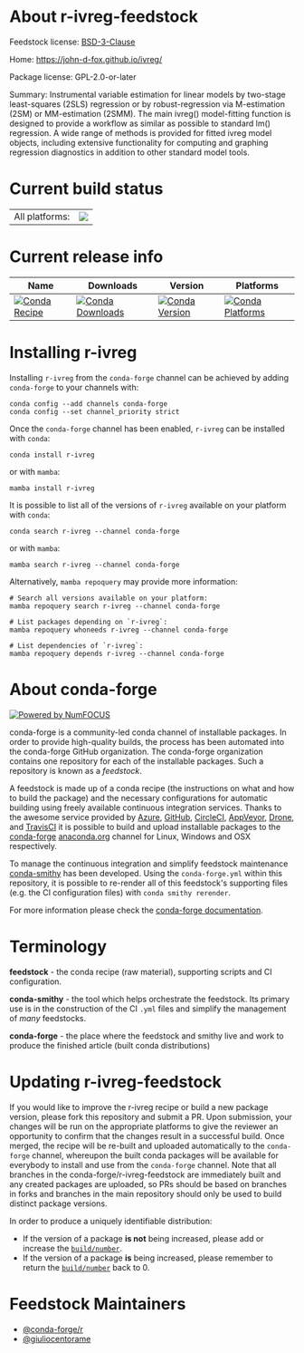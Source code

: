 About r-ivreg-feedstock
=======================

Feedstock license: [BSD-3-Clause](https://github.com/conda-forge/r-ivreg-feedstock/blob/main/LICENSE.txt)

Home: https://john-d-fox.github.io/ivreg/

Package license: GPL-2.0-or-later

Summary: Instrumental variable estimation for linear models by two-stage least-squares (2SLS) regression or by robust-regression via M-estimation (2SM) or MM-estimation (2SMM). The main ivreg() model-fitting function is designed to provide a workflow as similar as possible to standard lm() regression. A wide range of methods is provided for fitted ivreg model objects, including extensive functionality for computing and graphing regression diagnostics in addition to other standard model tools.

Current build status
====================


<table><tr><td>All platforms:</td>
    <td>
      <a href="https://dev.azure.com/conda-forge/feedstock-builds/_build/latest?definitionId=17823&branchName=main">
        <img src="https://dev.azure.com/conda-forge/feedstock-builds/_apis/build/status/r-ivreg-feedstock?branchName=main">
      </a>
    </td>
  </tr>
</table>

Current release info
====================

| Name | Downloads | Version | Platforms |
| --- | --- | --- | --- |
| [![Conda Recipe](https://img.shields.io/badge/recipe-r--ivreg-green.svg)](https://anaconda.org/conda-forge/r-ivreg) | [![Conda Downloads](https://img.shields.io/conda/dn/conda-forge/r-ivreg.svg)](https://anaconda.org/conda-forge/r-ivreg) | [![Conda Version](https://img.shields.io/conda/vn/conda-forge/r-ivreg.svg)](https://anaconda.org/conda-forge/r-ivreg) | [![Conda Platforms](https://img.shields.io/conda/pn/conda-forge/r-ivreg.svg)](https://anaconda.org/conda-forge/r-ivreg) |

Installing r-ivreg
==================

Installing `r-ivreg` from the `conda-forge` channel can be achieved by adding `conda-forge` to your channels with:

```
conda config --add channels conda-forge
conda config --set channel_priority strict
```

Once the `conda-forge` channel has been enabled, `r-ivreg` can be installed with `conda`:

```
conda install r-ivreg
```

or with `mamba`:

```
mamba install r-ivreg
```

It is possible to list all of the versions of `r-ivreg` available on your platform with `conda`:

```
conda search r-ivreg --channel conda-forge
```

or with `mamba`:

```
mamba search r-ivreg --channel conda-forge
```

Alternatively, `mamba repoquery` may provide more information:

```
# Search all versions available on your platform:
mamba repoquery search r-ivreg --channel conda-forge

# List packages depending on `r-ivreg`:
mamba repoquery whoneeds r-ivreg --channel conda-forge

# List dependencies of `r-ivreg`:
mamba repoquery depends r-ivreg --channel conda-forge
```


About conda-forge
=================

[![Powered by
NumFOCUS](https://img.shields.io/badge/powered%20by-NumFOCUS-orange.svg?style=flat&colorA=E1523D&colorB=007D8A)](https://numfocus.org)

conda-forge is a community-led conda channel of installable packages.
In order to provide high-quality builds, the process has been automated into the
conda-forge GitHub organization. The conda-forge organization contains one repository
for each of the installable packages. Such a repository is known as a *feedstock*.

A feedstock is made up of a conda recipe (the instructions on what and how to build
the package) and the necessary configurations for automatic building using freely
available continuous integration services. Thanks to the awesome service provided by
[Azure](https://azure.microsoft.com/en-us/services/devops/), [GitHub](https://github.com/),
[CircleCI](https://circleci.com/), [AppVeyor](https://www.appveyor.com/),
[Drone](https://cloud.drone.io/welcome), and [TravisCI](https://travis-ci.com/)
it is possible to build and upload installable packages to the
[conda-forge](https://anaconda.org/conda-forge) [anaconda.org](https://anaconda.org/)
channel for Linux, Windows and OSX respectively.

To manage the continuous integration and simplify feedstock maintenance
[conda-smithy](https://github.com/conda-forge/conda-smithy) has been developed.
Using the ``conda-forge.yml`` within this repository, it is possible to re-render all of
this feedstock's supporting files (e.g. the CI configuration files) with ``conda smithy rerender``.

For more information please check the [conda-forge documentation](https://conda-forge.org/docs/).

Terminology
===========

**feedstock** - the conda recipe (raw material), supporting scripts and CI configuration.

**conda-smithy** - the tool which helps orchestrate the feedstock.
                   Its primary use is in the construction of the CI ``.yml`` files
                   and simplify the management of *many* feedstocks.

**conda-forge** - the place where the feedstock and smithy live and work to
                  produce the finished article (built conda distributions)


Updating r-ivreg-feedstock
==========================

If you would like to improve the r-ivreg recipe or build a new
package version, please fork this repository and submit a PR. Upon submission,
your changes will be run on the appropriate platforms to give the reviewer an
opportunity to confirm that the changes result in a successful build. Once
merged, the recipe will be re-built and uploaded automatically to the
`conda-forge` channel, whereupon the built conda packages will be available for
everybody to install and use from the `conda-forge` channel.
Note that all branches in the conda-forge/r-ivreg-feedstock are
immediately built and any created packages are uploaded, so PRs should be based
on branches in forks and branches in the main repository should only be used to
build distinct package versions.

In order to produce a uniquely identifiable distribution:
 * If the version of a package **is not** being increased, please add or increase
   the [``build/number``](https://docs.conda.io/projects/conda-build/en/latest/resources/define-metadata.html#build-number-and-string).
 * If the version of a package **is** being increased, please remember to return
   the [``build/number``](https://docs.conda.io/projects/conda-build/en/latest/resources/define-metadata.html#build-number-and-string)
   back to 0.

Feedstock Maintainers
=====================

* [@conda-forge/r](https://github.com/orgs/conda-forge/teams/r/)
* [@giuliocentorame](https://github.com/giuliocentorame/)

